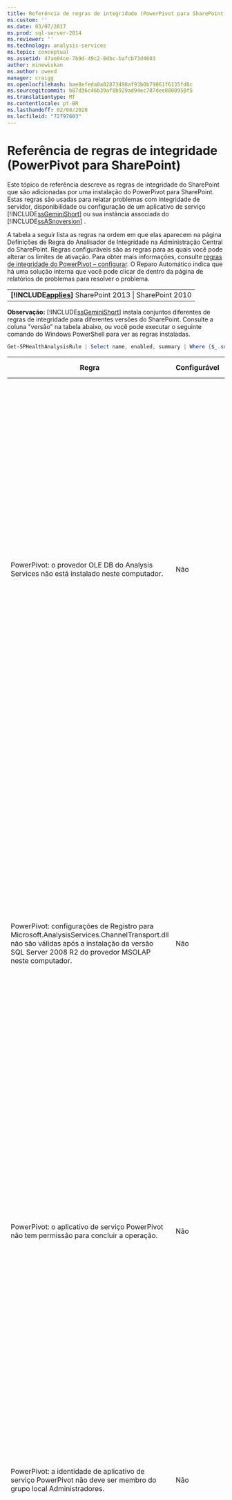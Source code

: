 ```yaml
---
title: Referência de regras de integridade (PowerPivot para SharePoint) | Microsoft Docs
ms.custom: ''
ms.date: 03/07/2017
ms.prod: sql-server-2014
ms.reviewer: ''
ms.technology: analysis-services
ms.topic: conceptual
ms.assetid: 47ae04ce-7b9d-49c2-8dbc-bafcb73d4603
author: minewiskan
ms.author: owend
manager: craigg
ms.openlocfilehash: bae8efeda0a82873498af93b0b79061f6135fd0c
ms.sourcegitcommit: b87d36c46b39af8b929ad94ec707dee8800950f5
ms.translationtype: MT
ms.contentlocale: pt-BR
ms.lasthandoff: 02/08/2020
ms.locfileid: "72797603"
---
```

# <a name="health-rules-reference-powerpivot-for-sharepoint"></a>Referência de regras de integridade (PowerPivot para SharePoint)
  Este tópico de referência descreve as regras de integridade do SharePoint que são adicionadas por uma instalação do PowerPivot para SharePoint. Estas regras são usadas para relatar problemas com integridade de servidor, disponibilidade ou configuração de um aplicativo de serviço [!INCLUDE[ssGeminiShort](../../includes/ssgeminishort-md.md)] ou sua instância associada do [!INCLUDE[ssASnoversion](../../includes/ssasnoversion-md.md)] .  
  
 A tabela a seguir lista as regras na ordem em que elas aparecem na página Definições de Regra do Analisador de Integridade na Administração Central do SharePoint. Regras configuráveis são as regras para as quais você pode alterar os limites de ativação. Para obter mais informações, consulte [regras de integridade do PowerPivot – configurar](configure-power-pivot-health-rules.md). O Reparo Automático indica que há uma solução interna que você pode clicar de dentro da página de relatórios de problemas para resolver o problema.  
  
||  
|-|  
|**[!INCLUDE[applies](../../includes/applies-md.md)]** SharePoint 2013 &#124; SharePoint 2010|  
  
 **Observação:** [!INCLUDE[ssGeminiShort](../../includes/ssgeminishort-md.md)] instala conjuntos diferentes de regras de integridade para diferentes versões do SharePoint. Consulte a coluna "versão" na tabela abaixo, ou você pode executar o seguinte comando do Windows PowerShell para ver as regras instaladas.  
  
```powershell
Get-SPHealthAnalysisRule | Select name, enabled, summary | Where {$_.summary -like "*power*"}  | Format-Table -Property * -AutoSize | Out-Default  
```  
  
|Regra|Configurável|Reparo automático|Versão|DESCRIÇÃO|  
|----------|------------------|-----------------|-------------|-----------------|  
|PowerPivot: o provedor OLE DB do Analysis Services não está instalado neste computador.|Não|Não|SharePoint 2010|O provedor OLE DB do Analysis Services ou não está instalado no servidor ou é da versão errada. Esta regra aparece quando seu farm do SharePoint inclui instâncias de Serviços do Excel em servidores de aplicativos que não têm o PowerPivot para SharePoint. A regra avisa que o provedor OLE DB do Analysis Services usado pelos Serviços do Excel para se conectar a dados PowerPivot não está instalado. Para resolver esse problema, instale o provedor OLE DB em cada servidor de Serviços do Excel que não tiver o provedor OLE DB do Analysis Services. Você pode baixar e instalar o provedor OLE DB do Analysis Services do Centro de Download da Microsoft. Para obter mais informações, consulte [Instalar o Provedor OLE DB do Analysis Services nos Servidores SharePoint](../../sql-server/install/install-the-analysis-services-ole-db-provider-on-sharepoint-servers.md).|  
|PowerPivot: configurações de Registro para Microsoft.AnalysisServices.ChannelTransport.dll não são válidas após a instalação da versão SQL Server 2008 R2 do provedor MSOLAP neste computador.|Não|Sim|SharePoint 2010|Este é um problema de configuração de servidor. É provável que o ChannelTransport.dll não esteja registrado no assembly global. Execute o reparo automático para esta regra para registrar o .dll em cada servidor que tiver uma instalação do PowerPivot para SharePoint. Como alternativa, você pode executar o regasm.exe manualmente para registrar o arquivo. Se o serviço de timer do SharePoint não estiver sendo executado como administrador local, pode ser necessário realizar o registro manual. Se houver falha para atualizar as configurações do Registro, haverá comunicação lenta com o servidor entre Serviços do Excel e Serviço do Sistema PowerPivot, e poderá haver falhas de conexão em determinadas configurações de segurança.|  
|PowerPivot: o aplicativo de serviço PowerPivot não tem permissão para concluir a operação.|Não|Não|SharePoint 2010|Esta regra verifica se a identidade de aplicativo de serviço PowerPivot é proprietário do banco de dados de aplicativo de servidor do PowerPivot e se tem permissões administrativas na instância local do SQL Server Analysis Services. Essas permissões são concedidas automaticamente durante a instalação e a implantação, mas se esta etapa não for concluída, esta regra de integridade ocorrerá.|  
|PowerPivot: a identidade de aplicativo de serviço PowerPivot não deve ser membro do grupo local Administradores.|Não|Não|SharePoint 2010|Esta é uma prática recomendada que melhora a segurança global de sua implantação. Se você configurou o aplicativo de serviço PowerPivot para ser executado usando uma conta que pertence ao grupo de Administrador local, deve alterar a conta de serviço para um que não pertença a esse grupo. A recomendação é usar uma conta dedicada e com privilégios mínimos para cada serviço. Ao fazer isso, você fornece isolamento de serviço e facilita a auditoria de logons. Para obter mais informações sobre como alterar a conta de serviço, consulte [Configurar contas de serviço PowerPivot](configure-power-pivot-service-accounts.md).|  
|PowerPivot: a instância do Analysis Services é executada no modo Tabular, mas o parâmetro de configuração que especifica esse modo está desativado.|Não|Não|SharePoint 2010|Esta regra verifica se a instância do SQL Server Analysis Services em uma instalação do PowerPivot para SharePoint tem a propriedade de servidor `DeploymentMode` definida como 1. Se a propriedade for definida como outro valor, ou se o serviço de timer do SharePoint que executa o verificador de regra não tiver permissão para abrir o arquivo, esta regra falhará. Para obter mais informações sobre a propriedade do modo de implantação, consulte [Determinar o modo de servidor de uma instância do Analysis Services](../instances/determine-the-server-mode-of-an-analysis-services-instance.md).|  
|PowerPivot: o trabalho do timer de atualização de dados PowerPivot está desativado.|Não|Não|SharePoint 2013<br /><br /> SharePoint 2010|Verifique as configurações de trabalho de timer para verificar se o trabalho de timer está habilitado. Se você não estiver usando o recurso de atualização de dados PowerPivot, poderá ignorar esta regra. Para obter mais informações, consulte [PowerPivot data Refresh com o SharePoint 2010](../powerpivot-data-refresh-with-sharepoint-2010.md).|  
|PowerPivot: as informações de conta de serviço do SQL Server Analysis Services (PowerPivot) gerenciadas pelo SQL Server Configuration Manager são diferentes das informações de conta gerenciadas pela Administração Central.|Não|Não|SharePoint 2010|Esta regra verifica se as informações de conta de serviço no SQL Server Configuration Manager são idênticas às informações de conta gerenciadas na Administração Central para a mesma instância do Analysis Services. Se as contas forem diferentes, uma entrada será adicionada ao relatório de Problema e Resolução, de modo que você possa alterar as informações de conta de serviço no SQL Server Configuration Manager de volta para a conta especificada na Administração Central. O SQL Server Configuration Manager não é uma ferramenta suportada para alterar um nome de usuário ou uma senha da conta de serviço em uma instalação do PowerPivot para SharePoint. Usar a Administração Central habilita o uso do recurso de contas gerenciadas no SharePoint. E, o que é mais importante, se seu farm incluir vários servidores PowerPivot para SharePoint, ter configurações de conta de serviço inconsistentes pode interromper o processamento e as operações de consulta no servidor que tiver informações de serviço incorretas.<br /><br /> Em um único servidor, as pastas de trabalho PowerPivot funcionarão temporariamente quando esta regra for disparada, mas é aconselhável que você corrija o problema o mais cedo possível. As permissões de banco de dados e de sistema de arquivos são atualizadas usando as informações de conta especificadas na Administração Central.|  
|PowerPivot: a solução implantada de farm não é atualizada.|Não|Sim|SharePoint 2010|Uma instalação do PowerPivot para SharePoint usa uma solução de nível de farm e uma solução de nível de aplicativo Web para instalar seus recursos. Esta regra indica que a solução do farm não é a atual em relação à versão ou ao servidor ou possivelmente a solução de Web. É provável que este seja um problema de implantação do servidor. Para solucionar este problema, execute a Instalação do SQL Server para reparar uma das instalações do PowerPivot para SharePoint em seu farm. Para obter mais informações sobre soluções em uma instalação do PowerPivot para SharePoint, consulte [implantar soluções do PowerPivot no SharePoint](deploy-power-pivot-solutions-to-sharepoint.md).|  
|PowerPivot: o uso geral da CPU é muito alto.|Sim|Não|SharePoint 2010|Esta regra relata o consumo da CPU em nível de sistema. O uso geral da CPU é monitorado porque o Serviço de Sistema do PowerPivot utiliza-o como uma medida de integridade de servidor, para o balanceamento de carga com base em integridade em vários servidores PowerPivot para SharePoint em um farm. Adicione outro servidor de aplicativos ao farm e mova os aplicativos que utilizam intensamente a CPU para esse servidor.|  
|PowerPivot: o Analysis Services não tem recursos suficientes de CPU para executar as operações solicitadas.|Sim|Não|SharePoint 2010|A quantidade de recursos de CPU disponíveis para o processo do Analysis Services (msmdsrv.exe) não é suficiente para o nível de atividade neste servidor. Adicione outro servidor PowerPivot para SharePoint para o farm. Para obter mais informações, consulte [lista de verificação de implantação: expansão adicionando servidores PowerPivot a um farm do SharePoint 2010](../../sql-server/install/deployment-checklist-scale-out-adding-powerpivot-servers-sharepoint-2010-farm.md).|  
|PowerPivot: o Analysis Services não tem memória suficiente para executar as operações solicitadas.|Não|Não|SharePoint 2010|Esta regra é disparada quando restarem somente 5% de memória para o Analysis Services. Em um servidor de aplicativos do SharePoint, uma instância do SQL Server Analysis Services deve ter sempre uma pequena quantidade de memória reservada que nunca é usada. Como o servidor é associado à memória na maioria de suas operações, o servidor apresenta execução melhor quando não é executado no limite máximo.<br /><br /> Por padrão, os avisos de memória insuficientes ocorrem quando a memória disponível estiver abaixo de 5%. Você pode alterar este valor para ser mais alto ou mais baixo ajustando as configurações na instância do Analysis Services. Para obter mais informações, consulte [regras de integridade do PowerPivot – configurar](configure-power-pivot-health-rules.md).<br /><br /> Os 5% de memória não usados são calculados como um percentual de memória alocada para o Analysis Services. Por exemplo, se você tiver 200 GB de memória total, e for alocado 80% (ou 160 GB) para o Analysis Services, os 5% de memória não usada serão 5% de 160 GB (ou 8 GB).|  
|PowerPivot: o número alto de conexões indica que mais servidores devem ser implantados para tratar a carga atual.|Sim|Não|SharePoint 2010|Por padrão, esta regra de integridade é disparada quando o número de conexões distintas de usuários exceder 100. Este valor padrão é arbitrário (não é baseado nas especificações de hardware de seu servidor ou na atividade do usuário), portanto, você pode aumentá-lo ou abaixá-lo dependendo da capacidade do servidor e da atividade do usuário em seu ambiente. Para obter mais informações, consulte [regras de integridade do PowerPivot – configurar](configure-power-pivot-health-rules.md).|  
|PowerPivot: a taxa de eventos de carga para conexões é muito alta.|Sim|Não|SharePoint 2013<br /><br /> SharePoint 2010|Por padrão, esta regra de integridade será disparada quando o percentual de eventos de carga para eventos de conexão exceder 50% no período inteiro de coleta de dados (por padrão, 4 horas). Uma taxa alta assim indica um número muito alto de conexões para pastas de trabalho exclusivas ou configurações de redução de cache muito agressivas (onde pastas de trabalho são descarregadas e removidas rapidamente do sistema, enquanto as solicitações para os dados ainda estão ativas). Para evitar contar falsos positivos, deve haver pelo menos 20 conexões por período de 4 horas antes de a taxa ser calculada. Você pode basear esta regra de integridade em uma taxa diferente. Para obter mais informações, consulte [regras de integridade do PowerPivot – configurar](configure-power-pivot-health-rules.md). Para obter mais informações sobre como configurar o cache, consulte [Configurar o uso de espaço em disco &#40;PowerPivot para SharePoint&#41;](configure-disk-space-usage-power-pivot-for-sharepoint.md).|  
|PowerPivot: foram localizados um ou mais arquivos minidump no diretório Logs, indicando uma falha no programa.|Não|Não|SharePoint 2013<br /><br /> SharePoint 2010|Os arquivos de minidespejo são gerados durante uma falha de programa para capturar informações sobre o estado do aplicativo de serviço PowerPivot antes da falha. Estas informações podem ser enviadas à Microsoft e usadas para solucionar problemas. Esta regra é disparada quando os arquivos .dmp são detectados no servidor. A regra fornece um link para o arquivo, que pode ser localizado na pasta \OLAP\Log da instância do PowerPivot para SharePoint. Observe que você não pode usar um editor de texto para exibir o conteúdo do arquivo. Exibir um arquivo de minidespejo exige que você baixe e instale uma ferramenta de depuração separada. Para obter mais informações, consulte [Ferramentas de depuração para Windows](/windows-hardware/drivers/debugger/).|  
|PowerPivot: o espaço em disco é insuficiente na unidade onde os dados PowerPivot estão armazenados em cache.|Sim|Não|SharePoint 2010|Por padrão, esta regra de integridade é disparada quando o espaço em disco é inferior a 5% na unidade de disco onde a pasta de backup está localizada. Para obter mais informações sobre como definir essa porcentagem, consulte [regras de integridade do PowerPivot – configurar](configure-power-pivot-health-rules.md). Para obter mais informações sobre o uso do disco, consulte [Configurar o uso de espaço em disco &#40;PowerPivot para SharePoint&#41;](configure-disk-space-usage-power-pivot-for-sharepoint.md).|  
|PowerPivot: dados de uso não são atualizados com a frequência esperada.|Sim|Não|SharePoint 2013<br /><br /> SharePoint 2010|O PowerPivot para SharePoint usa o sistema interno de coleta de dados de uso para coletar métricas sobre conexões, atualização de dados e tempos de resposta de consultas. Armazena estes dados de uso no banco de dados do aplicativo do serviço PowerPivot, que, por sua vez, atualiza uma pasta de trabalho PowerPivot (PowerPivot Management Data.xlsx) que fornece dados a relatórios no Painel de Gerenciamento do PowerPivot. Esta regra indica que dados de uso não são movidos para o arquivo PowerPivot Management Data.xlsx com frequência suficiente. A regra usa o carimbo de data/hora no arquivo .xlsx como prova de que o arquivo está atualizado. Se houver outros problemas no sistema de coleta de dados de uso que distorcerem a exatidão dos dados, esta regra não detectará. Para solucionar este erro, verifique se os trabalhos de timer estão em execução. Para obter mais informações sobre a coleta de dados de uso, consulte [Configure Usage Data Collection for &#40;PowerPivot para SharePoint](configure-usage-data-collection-for-power-pivot-for-sharepoint.md).|  
|PowerPivot: a conta de processo Midtier deve ter a permissão ' leitura completa ' em todos os SPWebApplications associados.|Não|Sim|SharePoint 2013<br /><br /> SharePoint 2010|A identidade do aplicativo de serviço PowerPivot deve ter permissões de **leitura completa** para acessar os bancos de dados de conteúdo do SharePoint em nome dos usuários que têm permissões somente para exibição em um documento. Para determinar qual conta é usada como a identidade do aplicativo de serviço PowerPivot, abra a página **Configurar contas de serviço** na administração central. Provavelmente, o aplicativo de serviço é executado no pool de aplicativos de serviço **Sistema de Serviços Web do SharePoint** ou em um pool de aplicativos dedicado. Embora essa regra forneça uma opção reparar automaticamente, você obterá resultados melhores se conceder as permissões manualmente fazendo o seguinte:<br /><br /> 1) Em Administração Central, clique em **Gerenciar aplicativos Web**.<br /><br /> 2) Selecione um site e clique em **Política de Usuário**.<br /><br /> 3) Clique em **Adicionar Usuários**.<br /><br /> 4) Selecione (Todas as zonas) e clique em **Avançar**.<br /><br /> 5) em usuários, insira a identidade do aplicativo de serviço PowerPivot e, em seguida, clique na caixa de seleção **leitura completa** . Clique em **Concluir**.<br /><br /> 6) Verifique o reparo. Em Monitoramento, clique em **Revisar definições de regra**. Localize e abra a regra do PowerPivot. Clique em **executar agora**. Volte para **Revisar problemas e soluções** para verificar se a regra não aparece mais.|  
|PowerPivot: o serviço de Logon Secundário (seclogon) é desabilitado|Não|Não|SharePoint 2013<br /><br /> SharePoint 2010|O serviço de Logon Secundário é usado para gerar imagens em miniatura de pastas de trabalho PowerPivot na Galeria do PowerPivot. Por padrão, o serviço de Logon Secundário é definido como inicialização manual. Se o serviço for desabilitado, a geração de miniaturas falhará. Além disso, os logs ULS conterão o seguinte erro: "o erro 1058 pode ter como uma causa raiz o fato de o serviço do Windows" logon secundário "estar desabilitado."<br /><br /> Para verificar a configuração de serviço, use o aplicativo de console Serviços para localizar o Logon Secundário e alterar seu **Tipo de Inicialização** para **Manual**. Se você não puder habilitar o serviço, sua organização poderá ter uma política de grupo que desabilita isto. Pergunte a um administrador para determinar se este é o caso.<br /><br /> Depois que você habilitar o serviço, imagens de miniatura ou instantâneo serão atualizadas com o passar do tempo. Como opção, você pode forçar uma atualização reiniciando o serviço e abrindo e em seguida salvando novamente as páginas de propriedades de um relatório específico. Para obter mais informações, consulte [como usar a Galeria PowerPivot](https://go.microsoft.com/fwlink/?LinkId=246462).|  
|PowerPivot: o ADOMD.NET não está instalado em um WFE autônomo que está configurado para administração central|Não|Não|SharePoint 2013<br /><br /> SharePoint 2010|O ADOMD.NET é uma biblioteca de cliente do Analysis Services que dá suporte a conexões com um banco de dados do Analysis Services. Em uma implantação do PowerPivot para SharePoint, o ADOMD.NET fornece acesso aos relatórios internos no painel de gerenciamento do PowerPivot na Administração Central. Os relatórios internos são de fato pastas de trabalho PowerPivot que contêm dados inseridos do Analysis Services. O painel de gerenciamento usa o ADOMD.NET para enviar uma solicitação de conexão para o servidor que carrega dados contidos na pasta de trabalho.<br /><br /> Em topologias que incluem a Administração Central que é executada em um servidor Web front-end autônomo, você deve instalar o ADOMD.NET manualmente se quiser exibir estes relatórios no painel de gerenciamento. Para obter mais informações, confira [Instalar o ADOMD.NET em servidores Web front-end executando a Administração Central](../../sql-server/install/install-adomd-net-on-web-front-end-servers-running-central-administration.md).|  
